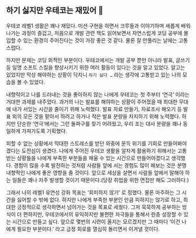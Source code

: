 ## 하기 싫지만 우테코는 재밌어 🫠

우테코 레벨1 생활은 꽤나 재밌다. 미션 구현을 하면서 크루들과 이야기하며 새롭게 배워나가는 과정이 즐겁고, 처음으로 개발 관련 책도 읽어보면서 자연스럽게 코딩 공부에 몰입할 수 있는 환경이 주어진다는 것이 가장 좋은 것 같다.  물론 잘 안풀리는 날에는 고통스럽다.

하지만  문제는 코딩 외적인 부분이다. 우테코에서는 개발 공부 뿐만 아니라 발표, 글쓰기 등 일명 소프트 스킬을 향상시키기 위한 여러 활동이 있다는 것을 알고 있었다. 알고는 있었지만 막상 해야하는 상황이 닥치니 `하기 싫다 …` 라는 생각에 고통받고 있는 나의 모습을 볼 수 있었다.

내향적이고 나를 드러내는 것을 좋아하지 않는 나에게 우테코는 첫 주부터 ‘연극’ 이라는 거대한 과제를 내주었다. 과거의 나는 발표를 해야하는 상황이 주어졌을 때 최대한 무대에 내가 서있는 시간을 줄이기 위해 노력했다. 발표 자료 만들기, 자료조사 해오기 등 발표 외의 모든 것을 맡아서 하려고 하거나 적은 발표 분량을 차지하기 위해 노력했다. 하지만 단순한 ‘연극’에서는 그런 돌파구를 찾기 어려웠고, 우리 조는 대사 분량을 꽤나 동일하게 가져가도록 기획했다.

피할 수 없는 상황에서 막대한 스트레스를 받던 와중에 문득 위기를 기회로 만들어봐야겠다는 도전심이 생겼다. 나에게 주어진 우테코 생활을 알차게 활용하기 위해서는 고통받는 상황들을 나에게 부족한 부분들을 채울 수 있는 시간으로 만들어야겠다고 생각했다. 경험이 많을 수록  발전하는 것처럼 사람들 앞에 서는 경험도 많이 해보는 것은 분명 내향적인 나에게 좋은 영향을 줄 것이다.  앞으로 세상을 살면서 사람들 앞에서 말해야 하는 일들은 꽤나 자주 발생할 것이기 때문이다.(당장 취업을 위한 면접만 해도 그러하다.)

그래서 나의 레벨1 유연성 강화 목표는 ‘회피하지 않기’ 로 정했다. 물론 마주하는 그 시간을 싫어할 수 밖에 없다. 하지만 나에게 부족한 부분인 만큼 피하지는 않기로 하고, 최대한 긍정적으로 생각하면서 넘어가는 것을 목표로 세웠다. 그저 묵묵하게 공부하는 방식이 더 편하지만, 우테코에서의 유익하지만 불편한 자극들을 통해서 한층 성장할 수 있는 시간으로 만들고 싶다. 앞으로 몇번의 시련이 올지는 모르겠지만 그 때마다 ‘이건 나에게 필요한 부분이다.’ 라고 긍정 회로를 열심히 돌리면서 이겨낼 것이다.
